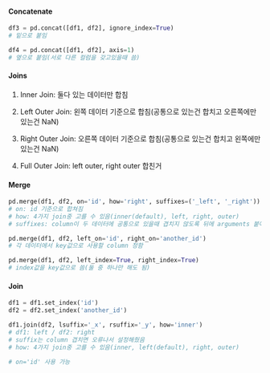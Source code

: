 #### Concatenate
```python
df3 = pd.concat([df1, df2], ignore_index=True)
# 밑으로 붙임

df4 = pd.concat([df1, df2], axis=1)
# 옆으로 붙임(서로 다른 컬럼을 갖고있을때 씀)
```

#### Joins

1. Inner Join: 둘다 있는 데이터만 합침

2. Left Outer Join: 왼쪽 데이터 기준으로 합침(공통으로 있는건 합치고 오른쪽에만 있는건 NaN)

3. Right Outer Join: 오른쪽 데이터 기준으로 합침(공통으로 있는건 합치고 왼쪽에만 있는건 NaN)

4. Full Outer Join: left outer, right outer 합친거

#### Merge
```python
pd.merge(df1, df2, on='id', how='right', suffixes=('_left', '_right'))
# on: id 기준으로 합쳐짐
# how: 4가지 join중 고를 수 있음(inner(default), left, right, outer)
# suffixes: column이 두 데이터에 공통으로 있을때 겹치지 않도록 뒤에 arguments 붙여줌

pd.merge(df1, df2, left_on='id', right_on='another_id')
# 각 데이터에서 key값으로 사용할 column 정함

pd.merge(df1, df2, left_index=True, right_index=True)
# index값을 key값으로 씀(둘 중 하나만 해도 됨)
```

#### Join
```python
df1 = df1.set_index('id')
df2 = df2.set_index('another_id')

df1.join(df2, lsuffix='_x', rsuffix='_y', how='inner')
# df1: left / df2: right
# suffix는 column 겹치면 오류나서 설정해줬음
# how: 4가지 join중 고를 수 있음(inner, left(default), right, outer)

# on='id' 사용 가능
```

